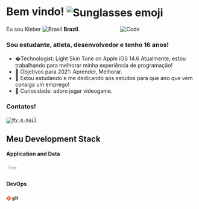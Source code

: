 # Bem vindo! <img width="40" align="center" src="https://emojipedia-us.s3.dualstack.us-west-1.amazonaws.com/thumbs/72/apple/285/beaming-face-with-smiling-eyes_1f601.png" alt="Sunglasses emoji" />

<img align="right" width="40%" src="https://cdn.pixabay.com/photo/2016/11/19/22/52/coding-1841550__340.jpg" alt="Code" />

<p>
  Eu sou Kleber <img width="16" src="https://www.flaticon.com/svg/static/icons/svg/197/197386.svg" alt="Brasil" />
  <b>Brazil</b>.
</p>

### Sou estudante, atleta, desenvolvedor e tenho 16 anos!

- �Technologist: Light Skin Tone on Apple iOS 14.6 Atualmente, estou trabalhando para melhorar minha experiência de programação!
- 🥅 Objetivos para 2021: Aprender, Melhorar.
- 👯 Estou estudando e me dedicando aos estudos para que ano que vem consiga um emprego! 
- 🚵 Curiosidade: adoro jogar videogame.


### Contatos!

</a>

<a href="mailto:felix_kleber@yahoo.com.br">
  <code><img alt="My e-mail" width="32" src="https://cdn.pixabay.com/photo/2017/06/25/14/40/yahoo-2440965_960_720.png" /></code>
</a>
<br>

## Meu Development Stack

**Application and Data**

<code><img height="32" src="https://raw.githubusercontent.com/github/explore/80688e429a7d4ef2fca1e82350fe8e3517d3494d/topics/java/java.png"/></code>


**DevOps**

<code><img height="32" src="https://raw.githubusercontent.com/github/explore/80688e429a7d4ef2fca1e82350fe8e3517d3494d/topics/git/git.png" alt="Git"/></code>



<br/>






